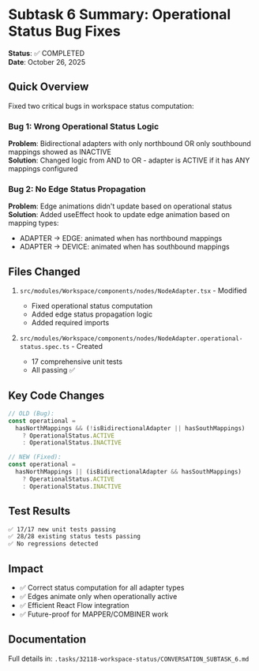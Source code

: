 # Subtask 6 Summary: Operational Status Bug Fixes

**Status**: ✅ COMPLETED  
**Date**: October 26, 2025

## Quick Overview

Fixed two critical bugs in workspace status computation:

### Bug 1: Wrong Operational Status Logic

**Problem**: Bidirectional adapters with only northbound OR only southbound mappings showed as INACTIVE  
**Solution**: Changed logic from AND to OR - adapter is ACTIVE if it has ANY mappings configured

### Bug 2: No Edge Status Propagation

**Problem**: Edge animations didn't update based on operational status  
**Solution**: Added useEffect hook to update edge animation based on mapping types:

- ADAPTER → EDGE: animated when has northbound mappings
- ADAPTER → DEVICE: animated when has southbound mappings

## Files Changed

1. `src/modules/Workspace/components/nodes/NodeAdapter.tsx` - Modified

   - Fixed operational status computation
   - Added edge status propagation logic
   - Added required imports

2. `src/modules/Workspace/components/nodes/NodeAdapter.operational-status.spec.ts` - Created
   - 17 comprehensive unit tests
   - All passing ✅

## Key Code Changes

```typescript
// OLD (Bug):
const operational =
  hasNorthMappings && (!isBidirectionalAdapter || hasSouthMappings)
    ? OperationalStatus.ACTIVE
    : OperationalStatus.INACTIVE

// NEW (Fixed):
const operational =
  hasNorthMappings || (isBidirectionalAdapter && hasSouthMappings)
    ? OperationalStatus.ACTIVE
    : OperationalStatus.INACTIVE
```

## Test Results

```bash
✅ 17/17 new unit tests passing
✅ 28/28 existing status tests passing
✅ No regressions detected
```

## Impact

- ✅ Correct status computation for all adapter types
- ✅ Edges animate only when operationally active
- ✅ Efficient React Flow integration
- ✅ Future-proof for MAPPER/COMBINER work

## Documentation

Full details in: `.tasks/32118-workspace-status/CONVERSATION_SUBTASK_6.md`
